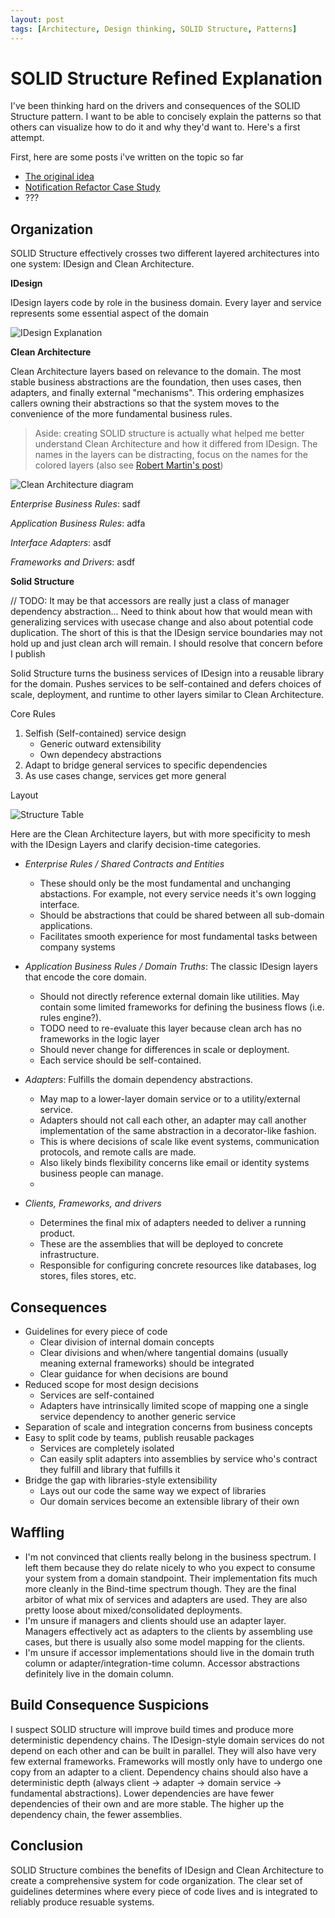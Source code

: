 ```yaml
---
layout: post
tags: [Architecture, Design thinking, SOLID Structure, Patterns]
---
```


# SOLID Structure Refined Explanation

I've been thinking hard on the drivers and consequences of the SOLID Structure pattern. I want to be able to concisely explain the patterns so that others can visualize how to do it and why they'd want to. Here's a first attempt.

First, here are some posts i've written on the topic so far
- [The original idea](2020-07-10-Synthesizing-Structure.md) 
- [Notification Refactor Case Study](2020-08-05-Notification-Design.md)
- ???

## Organization
SOLID Structure effectively crosses two different layered architectures into one system: IDesign and Clean Architecture.

**IDesign**

IDesign layers code by role in the business domain. Every layer and service represents some essential aspect of the domain

![IDesign Explanation](../post-media/SolidStructure-Refined/iDesignRuleofThumbGrid.png)

**Clean Architecture**

Clean Architecture layers based on relevance to the domain. The most stable business abstractions are the foundation, then uses cases, then adapters, and finally external "mechanisms". This ordering emphasizes callers owning their abstractions so that the system moves to the convenience of the more fundamental business rules.

> Aside: creating SOLID structure is actually what helped me better understand Clean Architecture and how it differed from IDesign. The names in the layers can be distracting, focus on the names for the colored layers (also see [Robert Martin's post](https://blog.cleancoder.com/uncle-bob/2012/08/13/the-clean-architecture.html))

![Clean Architecture diagram](../post-media/SolidStructure-Refined/CleanArchDiagram.png)

*Enterprise Business Rules*: sadf

*Application Business Rules*: adfa

*Interface Adapters*: asdf

*Frameworks and Drivers*: asdf


**Solid Structure**


<!-- 
    When introducing SOLID Structure. 
    - Meshes IDesign and Clean Architecture (Ports and Adapters)
      - I feel iDesign is just missing some important guidelines. It helps organize domain code, but leaves code organization, portability, and extensibility vague.
      - Clean Architecture is left intentionally *schematic*. While i think it's useful to know that many solutions can fit well with the Ports and Adapters pattern, I also think it is not perscriptive enough for many developers to understand and implement without further guidance. It provides no guidance on organizing domain code.
      - By meshing the two together, I create a more perscriptive pattern that, hopefully, fills each the gaps of each and makes it easier for developers to create durable codebases even without need for person-to-person soft skill training.
      - This is not the one true code organization. It is a set of smart defaults and guidelines to help you kickstart your own understanding of good design.
 -->
// TODO: It may be that accessors are really just a class of manager dependency abstraction... Need to think about how that would mean with generalizing services with usecase change and also about potential code duplication. The short of this is that the IDesign service boundaries may not hold up and just clean arch will remain. I should resolve that concern before I publish

Solid Structure turns the business services of IDesign into a reusable library for the domain. Pushes services to be self-contained and defers choices of scale, deployment, and runtime to other layers similar to Clean Architecture.

Core Rules
1. Selfish (Self-contained) service design
   - Generic outward extensibility
   - Own dependecy abstractions  
2. Adapt to bridge general services to specific dependencies
3. As use cases change, services get more general

Layout

![Structure Table](../post-media/SolidStructure-Refined/SolidStructureTable.png)

Here are the Clean Architecture layers, but with more specificity to mesh with the IDesign Layers and clarify decision-time categories.
- *Enterprise Rules / Shared Contracts and Entities*
  - These should only be the most fundamental and unchanging abstactions. For example, not every service needs it's own logging interface.
  - Should be abstractions that could be shared between all sub-domain applications. 
  - Facilitates smooth experience for most fundamental tasks between company systems

- *Application Business Rules / Domain Truths*: The classic IDesign layers that encode the core domain. 
  - Should not directly reference external domain like utilities. May contain some limited frameworks for defining the business flows (i.e. rules engine?).
  - TODO need to re-evaluate this layer because clean arch has no frameworks in the logic layer
  - Should never change for differences in scale or deployment.
  - Each service should be self-contained.

- *Adapters*: Fulfills the domain dependency abstractions.
  -  May map to a lower-layer domain service or to a utility/external service.
  - Adapters should not call each other, an adapter may call another implementation of the same abstraction in a decorator-like fashion.
  - This is where decisions of scale like event systems, communication protocols, and remote calls are made.
  - Also likely binds flexibility concerns like email or identity systems business people can manage.
  - 
- *Clients, Frameworks, and drivers*
  - Determines the final mix of adapters needed to deliver a running product. 
  - These are the assemblies that will be deployed to concrete infrastructure. 
  - Responsible for configuring concrete resources like databases, log stores, files stores, etc. 

## Consequences
- Guidelines for every piece of code
  - Clear division of internal domain concepts
  - Clear divisions and when/where tangential domains (usually meaning external frameworks) should be integrated
  - Clear guidance for when decisions are bound
- Reduced scope for most design decisions
  - Services are self-contained
  - Adapters have intrinsically limited scope of mapping one a single service dependency to another generic service
- Separation of scale and integration concerns from business concepts
- Easy to split code by teams, publish reusable packages
  - Services are completely isolated
  - Can easily split adapters into assemblies by service who's contract they fulfill and library that fulfills it
- Bridge the gap with libraries-style extensibility
  - Lays out our code the same way we expect of libraries
  - Our domain services become an extensible library of their own

## Waffling
- I'm not convinced that clients really belong in the business spectrum. I left them because they do relate nicely to who you expect to consume your system from a domain standpoint. Their implementation fits much more cleanly in the Bind-time spectrum though. They are the final arbitor of what mix of services and adapters are used. They are also pretty loose about mixed/consolidated deployments.
- I'm unsure if managers and clients should use an adapter layer. Managers effectively act as adapters to the clients by assembling use cases, but there is usually also some model mapping for the clients.
- I'm unsure if accessor implementations should live in the domain truth column or adapter/integration-time column. Accessor abstractions definitely live in the domain column. 

## Build Consequence Suspicions
I suspect SOLID structure will improve build times and produce more deterministic dependency chains. The IDesign-style domain services do not depend on each other and can be built in parallel. They will also have very few external frameworks. Frameworks will mostly only have to undergo one copy from an adapter to a client. Dependency chains should also have a deterministic depth (always client -> adapter -> domain service -> fundamental abstractions). Lower dependencies are have fewer dependencies of their own and are more stable. The higher up the dependency chain, the fewer assemblies. 

## Conclusion
SOLID Structure combines the benefits of IDesign and Clean Architecture to create a comprehensive system for code organization. The clear set of guidelines determines where every piece of code lives and is integrated to reliably produce resuable systems.